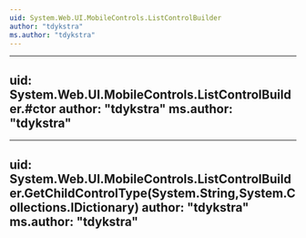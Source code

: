 ```yaml
---
uid: System.Web.UI.MobileControls.ListControlBuilder
author: "tdykstra"
ms.author: "tdykstra"
---
```


---
uid: System.Web.UI.MobileControls.ListControlBuilder.#ctor
author: "tdykstra"
ms.author: "tdykstra"
---

---
uid: System.Web.UI.MobileControls.ListControlBuilder.GetChildControlType(System.String,System.Collections.IDictionary)
author: "tdykstra"
ms.author: "tdykstra"
---
